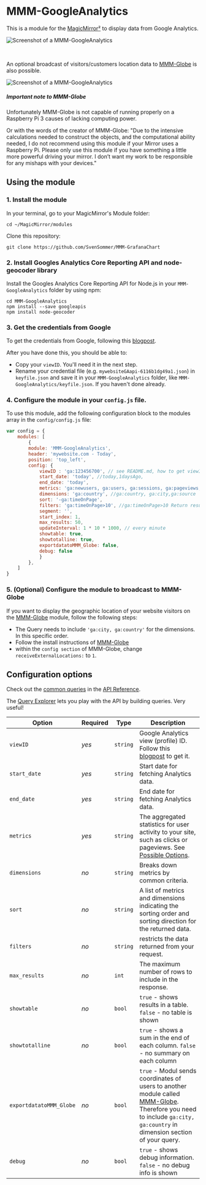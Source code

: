 # MMM-GoogleAnalytics

This is a module for the [MagicMirror²](https://github.com/MichMich/MagicMirror/) to display data from Google Analytics.

![Screenshot of a MMM-GoogleAnalytics](http://robstechlog.com/wp-content/uploads/2017/07/MMM-Googleanalytics_feature.png?raw=true)

<br>

An optional broadcast of visitors/customers location data to [MMM-Globe](https://github.com/SvenSommer/MMM-Globe) is also possible.<p>

![Screenshot of a MMM-GoogleAnalytics](https://github.com/SvenSommer/MMM-GoogleAnalytics/blob/master/MMM-GoogleAnalytics_animated.gif?raw=true)
##### Important note to MMM-Globe
Unfortunately MMM-Globe is not capable of running properly on a Raspberry Pi 3 causes of lacking computing power.

Or with the words of the creator of MMM-Globe: "Due to the intensive calculations needed to construct the objects, and the computational ability needed, I do not recommend using this module if your Mirror uses a Raspberry Pi. Please only use this module if you have something a little more powerful driving your mirror. I don’t want my work to be responsible for any mishaps with your devices."

## Using the module
### 1. Install the module

In your terminal, go to your MagicMirror's Module folder:
````
cd ~/MagicMirror/modules
````

Clone this repository:
````
git clone https://github.com/SvenSommer/MMM-GrafanaChart
````

### 2. Install Googles Analytics Core Reporting API and node-geocoder library
Install the Googles Analytics Core Reporting API for Node.js in your ``MMM-GoogleAnalytics`` folder by using npm:

```
cd MMM-GoogleAnalytics
npm install --save googleapis
npm install node-geocoder
```
### 3. Get the credentials from Google
To get the credentials from Google, following this [blogpost](http://robstechlog.com/2017/07/19/display-website-statistics-smart-mirror-mmm-googleanalytics/).

After you have done this, you should be able to:
* Copy your ``viewID``. You'll need it in the next step.
* Rename your credential file (e.g. ``mywebsiteGAapi-6116b1dg49a1.json``) in ``keyfile.json`` and save it in your ``MMM-GoogleAnalytics`` folder, like ``MMM-GoogleAnalytics/keyfile.json``. If you haven't done already.

### 4. Configure the module in your `config.js` file.
To use this module, add the following configuration block to the modules array in the `config/config.js` file:
```js
var config = {
    modules: [
        {
        module: 'MMM-GoogleAnalytics',
        header: 'mywebsite.com - Today',
        position: 'top_left',
        config: {
            viewID : 'ga:123456700', // see README.md, how to get viewID and your keyfile.json
            start_date: 'today', //today,1daysAgo,
            end_date: 'today',
            metrics: 'ga:newusers, ga:users, ga:sessions, ga:pageviews,  ga:sessionDuration',
			dimensions: 'ga:country', //ga:country, ga:city,ga:source
			sort: '-ga:timeOnPage',
			filters: 'ga:timeOnPage>10', //ga:timeOnPage>10 Return results where the time on the page is strictly greater than ten seconds.
			segment: '',
			start_index: 1,
			max_results: 50,
			updateInterval: 1 * 10 * 1000, // every minute
			showtable: true,
            showtotalline: true,
			exportdatatoMMM_Globe: false,
			debug: false
            }
        },
    ]
}
```
### 5. (Optional) Configure the module to broadcast to MMM-Globe
If you want to display the geographic  location of your website visitors on the [MMM-Globe](https://github.com/SvenSommer/MMM-Globe) module, follow the following steps:
* The Query needs to include ``'ga:city, ga:country'`` for the dimensions. In this specific order.
* Follow the install instructions of [MMM-Globe](https://github.com/SvenSommer/MMM-Globe)
* within the ``config section`` of MMM-Globe, change ``receiveExternalLocations:`` to ``1``.

## Configuration options
Check out the [common queries](https://developers.google.com/analytics/devguides/reporting/core/v3/common-queries) in the [API Reference](https://developers.google.com/analytics/devguides/reporting/core/v3/reference).

The [Query Explorer](https://ga-dev-tools.appspot.com/query-explorer/) lets you play with the API by building queries. Very useful!

| Option           | Required | Type | Description
|----------------- |-----------|-------|----------------
| `viewID`        | *yes*|`string`| Google Analytics view (profile) ID. Follow this [blogpost](http://robstechlog.com/2017/07/19/display-website-statistics-smart-mirror-mmm-googleanalytics/) to get it.
| `start_date`        | *yes*|`string`| Start date for fetching Analytics data.
| `end_date`        | *yes*|`string`| End date for fetching Analytics data.
| `metrics`        | *yes*|`string`| The aggregated statistics for user activity to your site, such as clicks or pageviews. See [Possible Options](https://developers.google.com/analytics/devguides/reporting/core/dimsmets).
| `dimensions`        | *no*|`string`| Breaks down metrics by common criteria.
| `sort`        | *no*|`string`| A list of metrics and dimensions indicating the sorting order and sorting direction for the returned data.
| `filters`        | *no*|`string`| restricts the data returned from your request.
| `max_results`        | *no*|`int`| The maximum number of rows to include in the response.
| `showtable` | *no*|`bool`| `true` - shows results in a table. `false` - no table is shown
| `showtotalline` | *no*|`bool`| `true` - shows a sum in the end of each column. `false` - no summary on each column
| `exportdatatoMMM_Globe` | *no*|`bool`| `true` - Modul sends coordinates of users to another module called [MMM-Globe](https://github.com/SvenSommer/MMM-Globe). Therefore you need to include ``ga:city, ga:country`` in dimension section of your query.
| `debug` | *no*|`bool`| `true` - shows debug information. `false` - no debug info is shown
